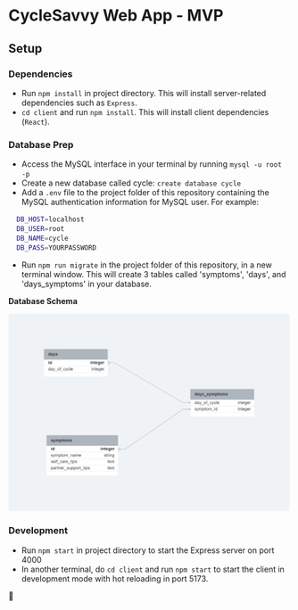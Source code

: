 # CycleSavvy Web App - MVP

## Setup

### Dependencies

- Run `npm install` in project directory. This will install server-related dependencies such as `Express`.
- `cd client` and run `npm install`. This will install client dependencies (`React`).

### Database Prep

- Access the MySQL interface in your terminal by running `mysql -u root -p`
- Create a new database called cycle: `create database cycle`
- Add a `.env` file to the project folder of this repository containing the MySQL authentication information for MySQL user. For example:

```bash
  DB_HOST=localhost
  DB_USER=root
  DB_NAME=cycle
  DB_PASS=YOURPASSWORD
```

- Run `npm run migrate` in the project folder of this repository, in a new terminal window. This will create 3 tables called 'symptoms', 'days', and 'days_symptoms' in your database.

**Database Schema**

![Database Schema](mvp-db-schema.png)

### Development

- Run `npm start` in project directory to start the Express server on port 4000
- In another terminal, do `cd client` and run `npm start` to start the client in development mode with hot reloading in port 5173.

:herb:

